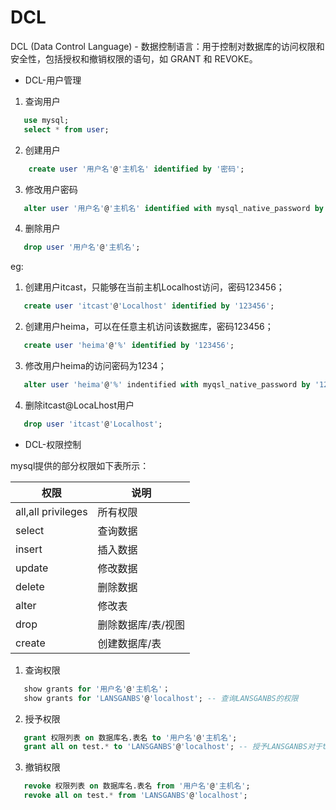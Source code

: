 # DCL

DCL (Data Control Language) - 数据控制语言：用于控制对数据库的访问权限和安全性，包括授权和撤销权限的语句，如 GRANT 和 REVOKE。

- DCL-用户管理

1. 查询用户
```sql
   use mysql;
   select * from user; 
```
2. 创建用户
```sql
    create user '用户名'@'主机名' identified by '密码';
```
3. 修改用户密码
```sql
   alter user '用户名'@'主机名' identified with mysql_native_password by '新密码';
```
4. 删除用户
```sql
   drop user '用户名'@'主机名';
```

eg:
1. 创建用户itcast，只能够在当前主机Localhost访问，密码123456；
```sql
   create user 'itcast'@'Localhost' identified by '123456';
```
2. 创建用户heima，可以在任意主机访问该数据库，密码123456；
```sql
   create user 'heima'@'%' identified by '123456';
```
3. 修改用户heima的访问密码为1234；
```sql
   alter user 'heima'@'%' indentified with myqsl_native_password by '1234'; 
```
4. 删除itcast@LocaLhost用户
```sql
   drop user 'itcast'@'Localhost';
```

- DCL-权限控制

mysql提供的部分权限如下表所示：

| 权限                | 说明         |
|--------------------|------------|
| all,all privileges | 所有权限       |
| select             | 查询数据       |
| insert             | 插入数据       |
| update             | 修改数据       |
| delete             | 删除数据       |
| alter              | 修改表        |
| drop               | 删除数据库/表/视图 |
|create              | 创建数据库/表    |

1. 查询权限
```sql
   show grants for '用户名'@'主机名'；
   show grants for 'LANSGANBS'@'localhost'; -- 查询LANSGANBS的权限
```
2. 授予权限
```sql
   grant 权限列表 on 数据库名.表名 to '用户名'@'主机名';
   grant all on test.* to 'LANSGANBS'@'localhost'; -- 授予LANSGANBS对于test数据库的所有表的所有权限
```
3. 撤销权限
```sql
   revoke 权限列表 on 数据库名.表名 from '用户名'@'主机名';
   revoke all on test.* from 'LANSGANBS'@'localhost';
```